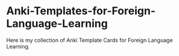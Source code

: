 # Anki-Templates-for-Foreign-Language-Learning
Here is my collection of Anki Template Cards for Foreign Language Learning.
